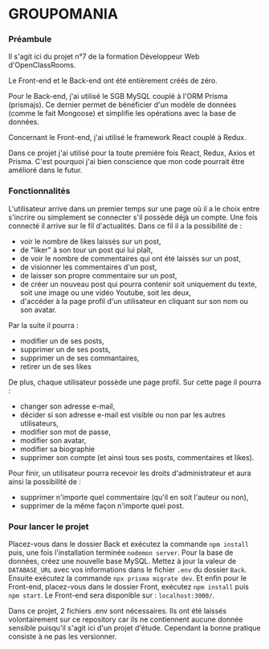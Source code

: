 # GROUPOMANIA #

### Préambule ###
Il s'agit ici du projet n°7 de la formation Développeur Web d'OpenClassRooms.

Le Front-end et le Back-end ont été entièrement créés de zéro.

Pour le Back-end, j'ai utilisé le SGB MySQL couplé à l'ORM Prisma (prismajs). Ce dernier permet de bénéficier d'un modèle de données (comme le fait Mongoose) et simplifie les opérations avec la base de données.

Concernant le Front-end, j'ai utilisé le framework React couplé à Redux.

Dans ce projet j'ai utilisé pour la toute première fois React, Redux, Axios et Prisma. C'est pourquoi j'ai bien conscience que mon code pourrait être amélioré dans le futur.

### Fonctionnalités ###
L'utilisateur arrive dans un premier temps sur une page où il a le choix entre s'incrire ou simplement se connecter s'il possède déjà un compte.
Une fois connecté il arrive sur le fil d'actualités. Dans ce fil il a la possibilité de :
- voir le nombre de likes laissés sur un post,
- de "liker" à son tour un post qui lui plaît,
- de voir le nombre de commentaires qui ont été laissés sur un post,
- de visionner les commentaires d'un post,
- de laisser son propre commentaire sur un post,
- de créer un nouveau post qui pourra contenir soit uniquement du texte, soit une image ou une vidéo Youtube, soit les deux,
- d'accéder à la page profil d'un utilisateur en cliquant sur son nom ou son avatar.

Par la suite il pourra :
- modifier un de ses posts,
- supprimer un de ses posts,
- supprimer un de ses commantaires,
- retirer un de ses likes

De plus, chaque utilisateur possède une page profil. Sur cette page il pourra :
- changer son adresse e-mail,
- décider si son adresse e-mail est visible ou non par les autres utilisateurs,
- modifier son mot de passe,
- modifier son avatar,
- modifier sa biographie
- supprimer son compte (et ainsi tous ses posts, commentaires et likes).

Pour finir, un utilisateur pourra recevoir les droits d'administrateur et aura ainsi la possibilité de :
- supprimer n'importe quel commentaire (qu'il en soit l'auteur ou non),
- supprimer de la même façon n'importe quel post.

### Pour lancer le projet ###
Placez-vous dans le dossier Back et exécutez la commande `npm install` puis, une fois l'installation terminée `nodemon server`.
Pour la base de données, créez une nouvelle base MySQL. Mettez à jour la valeur de `DATABASE_URL` avec vos informations dans le fichier `.env` du dossier `Back`. Ensuite exécutez la commande `npx prisma migrate dev`.
Et enfin pour le Front-end, placez-vous dans le dossier Front, exécutez `npm install` puis `npm start`. Le Front-end sera disponible sur : `localhost:3000/`.

Dans ce projet, 2 fichiers .env sont nécessaires. Ils ont été laissés volontairement sur ce repository car ils ne contiennent aucune donnée sensible puisqu'il s'agit ici d'un projet d'étude. Cependant la bonne pratique consiste à ne pas les versionner.